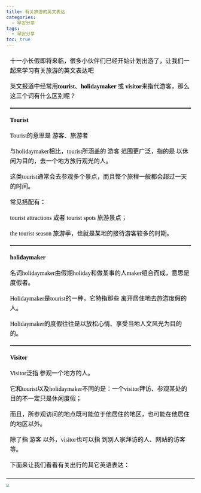 ```yaml
---
title: 有关旅游的英文表达
categories:
  - 早安分享
tags:
  - 早安分享
toc: true 
---
```


<!-- 
十一小长假即将来临，很多小伙伴们已经开始计划出游了，让我们一起来学习有关旅游的英文表达吧

英文报道中经常用**tourist**、**holidaymaker** 或 **visitor**来指代游客，那么这三个词有什么区别呢？

---

**Tourist**

Tourist的意思是 游客、旅游者

与holidaymaker相比，tourist所涵盖的 游客 范围更广泛，指的是 以休闲为目的，去一个地方旅行观光的人。

这类tourist通常会去参观多个景点，而且整个旅程一般都会超过一天的时间。

常见搭配有：

tourist attractions 或者 tourist spots 旅游景点；

the tourist season 旅游季，也就是某地的接待游客较多的时期。

---


**holidaymaker**

名词holidaymaker由假期holiday和做某事的人maker组合而成，意思是 度假者。

Holidaymaker是tourist的一种，它特指那些 离开居住地去旅游度假的人。

Holidaymaker的度假往往是以放松心情、享受当地人文风光为目的的。


---


**Visitor**

Visitor泛指 参观一个地方的人。

它和tourist以及holidaymaker不同的是：一个visitor拜访、参观某处的目的不一定只是休闲度假；

而且，所参观访问的地点既可能位于他居住的地区，也可能在他居住的地区以外。

除了指 游客 以外，visitor也可以指 到别人家拜访的人、网站的访客 等。

下面来让我们看看有关出行的其它英语表达：  -->


<section id="nice" data-tool="mdnice编辑器" data-website="https://www.mdnice.com" style="font-size: 16px; color: black; padding: 0 10px; line-height: 1.6; word-spacing: 0px; letter-spacing: 0px; word-break: break-word; word-wrap: break-word; text-align: left; font-family: Optima-Regular, Optima, PingFangSC-light, PingFangTC-light, 'PingFang SC', Cambria, Cochin, Georgia, Times, 'Times New Roman', serif;"><p data-tool="mdnice编辑器" style="font-size: 16px; padding-top: 8px; padding-bottom: 8px; margin: 0; line-height: 26px; color: black;">十一小长假即将来临，很多小伙伴们已经开始计划出游了，让我们一起来学习有关旅游的英文表达吧</p>
<p data-tool="mdnice编辑器" style="font-size: 16px; padding-top: 8px; padding-bottom: 8px; margin: 0; line-height: 26px; color: black;">英文报道中经常用<strong style="font-weight: bold; color: black;">tourist</strong>、<strong style="font-weight: bold; color: black;">holidaymaker</strong> 或 <strong style="font-weight: bold; color: black;">visitor</strong>来指代游客，那么这三个词有什么区别呢？</p>
<hr data-tool="mdnice编辑器" style="height: 1px; margin: 0; margin-top: 10px; margin-bottom: 10px; border: none; border-top: 1px solid black;">
<p data-tool="mdnice编辑器" style="font-size: 16px; padding-top: 8px; padding-bottom: 8px; margin: 0; line-height: 26px; color: black;"><strong style="font-weight: bold; color: black;">Tourist</strong></p>
<p data-tool="mdnice编辑器" style="font-size: 16px; padding-top: 8px; padding-bottom: 8px; margin: 0; line-height: 26px; color: black;">Tourist的意思是 游客、旅游者</p>
<p data-tool="mdnice编辑器" style="font-size: 16px; padding-top: 8px; padding-bottom: 8px; margin: 0; line-height: 26px; color: black;">与holidaymaker相比，tourist所涵盖的 游客 范围更广泛，指的是 以休闲为目的，去一个地方旅行观光的人。</p>
<p data-tool="mdnice编辑器" style="font-size: 16px; padding-top: 8px; padding-bottom: 8px; margin: 0; line-height: 26px; color: black;">这类tourist通常会去参观多个景点，而且整个旅程一般都会超过一天的时间。</p>
<p data-tool="mdnice编辑器" style="font-size: 16px; padding-top: 8px; padding-bottom: 8px; margin: 0; line-height: 26px; color: black;">常见搭配有：</p>
<p data-tool="mdnice编辑器" style="font-size: 16px; padding-top: 8px; padding-bottom: 8px; margin: 0; line-height: 26px; color: black;">tourist attractions 或者 tourist spots 旅游景点；</p>
<p data-tool="mdnice编辑器" style="font-size: 16px; padding-top: 8px; padding-bottom: 8px; margin: 0; line-height: 26px; color: black;">the tourist season 旅游季，也就是某地的接待游客较多的时期。</p>
<hr data-tool="mdnice编辑器" style="height: 1px; margin: 0; margin-top: 10px; margin-bottom: 10px; border: none; border-top: 1px solid black;">
<p data-tool="mdnice编辑器" style="font-size: 16px; padding-top: 8px; padding-bottom: 8px; margin: 0; line-height: 26px; color: black;"><strong style="font-weight: bold; color: black;">holidaymaker</strong></p>
<p data-tool="mdnice编辑器" style="font-size: 16px; padding-top: 8px; padding-bottom: 8px; margin: 0; line-height: 26px; color: black;">名词holidaymaker由假期holiday和做某事的人maker组合而成，意思是 度假者。</p>
<p data-tool="mdnice编辑器" style="font-size: 16px; padding-top: 8px; padding-bottom: 8px; margin: 0; line-height: 26px; color: black;">Holidaymaker是tourist的一种，它特指那些 离开居住地去旅游度假的人。</p>
<p data-tool="mdnice编辑器" style="font-size: 16px; padding-top: 8px; padding-bottom: 8px; margin: 0; line-height: 26px; color: black;">Holidaymaker的度假往往是以放松心情、享受当地人文风光为目的的。</p>
<hr data-tool="mdnice编辑器" style="height: 1px; margin: 0; margin-top: 10px; margin-bottom: 10px; border: none; border-top: 1px solid black;">
<p data-tool="mdnice编辑器" style="font-size: 16px; padding-top: 8px; padding-bottom: 8px; margin: 0; line-height: 26px; color: black;"><strong style="font-weight: bold; color: black;">Visitor</strong></p>
<p data-tool="mdnice编辑器" style="font-size: 16px; padding-top: 8px; padding-bottom: 8px; margin: 0; line-height: 26px; color: black;">Visitor泛指 参观一个地方的人。</p>
<p data-tool="mdnice编辑器" style="font-size: 16px; padding-top: 8px; padding-bottom: 8px; margin: 0; line-height: 26px; color: black;">它和tourist以及holidaymaker不同的是：一个visitor拜访、参观某处的目的不一定只是休闲度假；</p>
<p data-tool="mdnice编辑器" style="font-size: 16px; padding-top: 8px; padding-bottom: 8px; margin: 0; line-height: 26px; color: black;">而且，所参观访问的地点既可能位于他居住的地区，也可能在他居住的地区以外。</p>
<p data-tool="mdnice编辑器" style="font-size: 16px; padding-top: 8px; padding-bottom: 8px; margin: 0; line-height: 26px; color: black;">除了指 游客 以外，visitor也可以指 到别人家拜访的人、网站的访客 等。</p>
<p data-tool="mdnice编辑器" style="font-size: 16px; padding-top: 8px; padding-bottom: 8px; margin: 0; line-height: 26px; color: black;">下面来让我们看看有关出行的其它英语表达：</p>
</section>


---


<img src="/img/goout.jpg" style="zoom:50%;" />